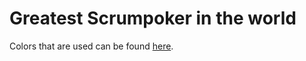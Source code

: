 # Greatest Scrumpoker in the world

Colors that are used can be found [here](https://coolors.co/99fffd-004e64-ff7370-f3f3f7-f6f2f8).
